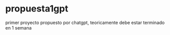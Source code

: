 # propuesta1gpt
primer proyecto propuesto por chatgpt, teoricamente debe estar terminado en 1 semana
